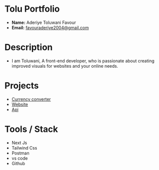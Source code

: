 # Tolu Portfolio 
- **Name:** Aderiye Toluwani Favour
- **Email:** favouraderiye2004@gmail.com

# Description
- I am Toluwani, A front-end developer, who is passionate about creating improved visuals for websites and your online needs.

# Projects
- [Currency converter](https://github.com/Risky750/currencyconverter)
- [Website](https://github.com/Risky750/CraftmyWeb) 
- [Api](https://github.com/Risky750/weather-forcast)

# Tools / Stack
- Next Js
- Tailwind Css
- Postman
- vs code
- Github


